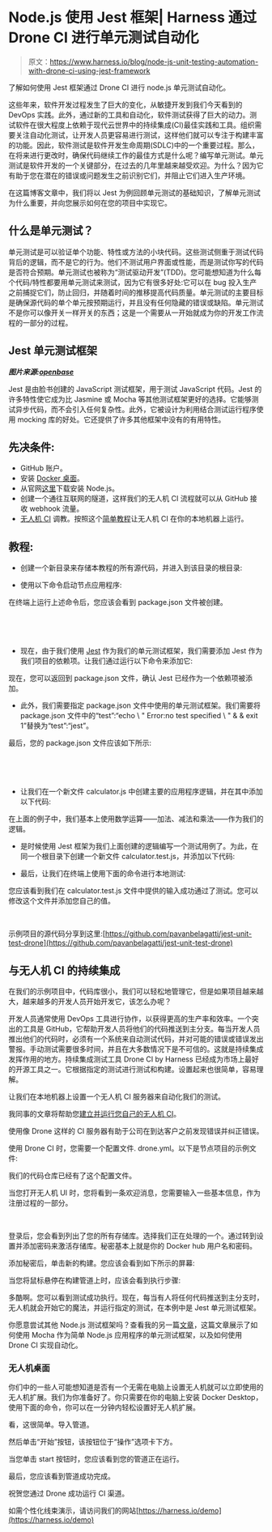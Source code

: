 # Node.js 使用 Jest 框架| Harness 通过 Drone CI 进行单元测试自动化

> 原文：<https://www.harness.io/blog/node-js-unit-testing-automation-with-drone-ci-using-jest-framework>

了解如何使用 Jest 框架通过 Drone CI 进行 node.js 单元测试自动化。

这些年来，软件开发过程发生了巨大的变化，从敏捷开发到我们今天看到的 DevOps 实践。此外，通过新的工具和自动化，软件测试获得了巨大的动力。测试软件在很大程度上依赖于现代云世界中的持续集成(CI)最佳实践和工具。组织需要关注自动化测试，让开发人员更容易进行测试，这样他们就可以专注于构建丰富的功能。因此，软件测试是软件开发生命周期(SDLC)中的一个重要过程。那么，在将来进行更改时，确保代码继续工作的最佳方式是什么呢？编写单元测试。单元测试是软件开发的一个关键部分，在过去的几年里越来越受欢迎。为什么？因为它有助于您在潜在的错误或问题发生之前识别它们，并阻止它们进入生产环境。

在这篇博客文章中，我们将以 Jest 为例回顾单元测试的基础知识，了解单元测试为什么重要，并向您展示如何在您的项目中实现它。

## 什么是单元测试？

单元测试是可以验证单个功能、特性或方法的小块代码。这些测试侧重于测试代码背后的逻辑，而不是它的行为。他们不测试用户界面或性能，而是测试你写的代码是否符合预期。单元测试也被称为“测试驱动开发”(TDD)。您可能想知道为什么每个代码/特性都要用单元测试来测试，因为它有很多好处:它可以在 bug 投入生产之前捕捉它们，防止回归，并随着时间的推移提高代码质量。单元测试的主要目标是确保源代码的单个单元按预期运行，并且没有任何隐藏的错误或缺陷。单元测试不是你可以像开关一样开关的东西；这是一个需要从一开始就成为你的开发工作流程的一部分的过程。

## Jest 单元测试框架

***图片来源:***[***openbase***](https://openbase.com/categories/js/best-nodejs-testing-framework-libraries)

Jest 是由脸书创建的 JavaScript 测试框架，用于测试 JavaScript 代码。Jest 的许多特性使它成为比 Jasmine 或 Mocha 等其他测试框架更好的选择。它能够测试异步代码，而不会引入任何复杂性。此外，它被设计为利用结合测试运行程序使用 mocking 库的好处。它还提供了许多其他框架中没有的有用特性。

## 先决条件:

*   GitHub 账户。
*   安装 [Docker 桌面](https://www.docker.com/products/docker-desktop/)。
*   从官网[这里](https://nodejs.org/en/download/)下载安装 Node.js。
*   创建一个通往互联网的隧道，这样我们的无人机 CI 流程就可以从 GitHub 接收 webhook 流量。
*   [无人机 CI](https://www.drone.io/) 调教。按照这个[简单教程](https://dev.to/jimsheldon/run-your-own-drone-ci-4335)让无人机 CI 在你的本地机器上运行。

## 教程:

*   创建一个新目录来存储本教程的所有源代码，并进入到该目录的根目录:

*   使用以下命令启动节点应用程序:

在终端上运行上述命令后，您应该会看到 package.json 文件被创建。

‍

‍

*   现在，由于我们使用 [Jest](https://jestjs.io/) 作为我们的单元测试框架，我们需要添加 Jest 作为我们项目的依赖项。让我们通过运行以下命令来添加它:

现在，您可以返回到 package.json 文件，确认 Jest 已经作为一个依赖项被添加。

*   此外，我们需要指定 package.json 文件中使用的单元测试框架。我们需要将 package.json 文件中的“test”:“echo \ " Error:no test specified \ " & & exit 1”替换为“test”:“jest”。

最后，您的 package.json 文件应该如下所示:

‍

‍

*   让我们在一个新文件 calculator.js 中创建主要的应用程序逻辑，并在其中添加以下代码:

在上面的例子中，我们基本上使用数学运算——加法、减法和乘法——作为我们的逻辑。

*   是时候使用 Jest 框架为我们上面创建的逻辑编写一个测试用例了。为此，在同一个根目录下创建一个新文件 calculator.test.js，并添加以下代码:

*   最后，让我们在终端上使用下面的命令进行本地测试:

您应该看到我们在 calculator.test.js 文件中提供的输入成功通过了测试。您可以修改这个文件并添加您自己的值。

‍

示例项目的源代码分享到这里:[https://github.com/pavanbelagatti/jest-unit-test-drone](https://github.com/pavanbelagatti/jest-unit-test-drone)

## 与无人机 CI 的持续集成

在我们的示例项目中，代码库很小，我们可以轻松地管理它，但是如果项目越来越大，越来越多的开发人员开始开发它，该怎么办呢？

开发人员通常使用 DevOps 工具进行协作，以获得更高的生产率和效率。一个突出的工具是 GitHub，它帮助开发人员将他们的代码推送到主分支。每当开发人员推出他们的代码时，必须有一个系统来自动测试代码，并对可能的错误或错误发出警报。手动测试需要很多时间，并且在大多数情况下是不可信的。这就是持续集成发挥作用的地方。持续集成测试工具 Drone CI by Harness 已经成为市场上最好的开源工具之一。它根据指定的测试进行测试和构建。设置起来也很简单，容易理解。

让我们在本地机器上设置一个无人机 CI 服务器来自动化我们的测试。

我同事的文章将帮助您[建立并运行您自己的无人机 CI](https://dev.to/jimsheldon/run-your-own-drone-ci-4335)。

使用像 Drone 这样的 CI 服务器有助于公司在到达客户之前发现错误并纠正错误。

使用 Drone CI 时，您需要一个配置文件. drone.yml。以下是节点项目的示例文件:

我们的代码仓库已经有了这个配置文件。

当您打开无人机 UI 时，您将看到一条欢迎消息，您需要输入一些基本信息，作为注册过程的一部分。

‍

登录后，您会看到列出了您的所有存储库。选择我们正在处理的一个。通过转到设置并添加密码来激活存储库。秘密基本上就是你的 Docker hub 用户名和密码。

添加秘密后，单击新的构建。您应该会看到如下所示的屏幕:

当您将鼠标悬停在构建管道上时，应该会看到执行步骤:

多酷啊。您可以看到测试成功执行。现在，每当有人将任何代码推送到主分支时，无人机就会开始它的魔法，并运行指定的测试，在本例中是 Jest 单元测试框架。

你愿意尝试其他 Node.js 测试框架吗？查看我的另一篇[文章](https://docs.google.com/document/d/1msiTfvyc8CA0NFADXq4aD77d2ufTE3ZmnyL-0ivcJXs/edit?usp=sharing)，这篇文章展示了如何使用 Mocha 作为简单 Node.js 应用程序的单元测试框架，以及如何使用 Drone CI 实现自动化。

### 无人机桌面

你们中的一些人可能想知道是否有一个无需在电脑上设置无人机就可以立即使用的无人机扩展。我们为你准备好了。你只需要在你的电脑上安装 Docker Desktop，使用下面的命令，你可以在一分钟内轻松设置好无人机扩展。

看，这很简单。导入管道。

然后单击“开始”按钮，该按钮位于“操作”选项卡下方。

当您单击 start 按钮时，您应该看到您的管道正在运行。

最后，您应该看到管道成功完成。

祝贺您通过 Drone 成功运行 CI 渠道。

如需个性化线束演示，请访问我们的网站[https://harness.io/demo](https://harness.io/demo)